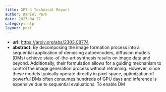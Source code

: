 ```yaml
---
title: GPT-4 Technical Report
author: Daniel Park
date: 2023-04-27
category: nlp
layout: post
---
```


 - **url:** <https://arxiv.org/abs/2303.08774>
 - **abstract:** By decomposing the image formation process into a sequential
    application of denoising autoencoders, diffusion models (DMs)
    achieve state-of-the-art synthesis results on image data and beyond.
    Additionally, their formulation allows for a guiding mechanism to
    control the image generation process without retraining. However,
    since these models typically operate directly in pixel space,
    optimization of powerful DMs often consumes hundreds of GPU days and
    inference is expensive due to sequential evaluations. To enable DM